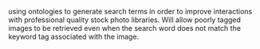 using ontologies to generate search terms in order to improve interactions with professional quality stock photo libraries. Will allow poorly tagged images to be retrieved even when the search word does not match the keyword tag associated with the image.